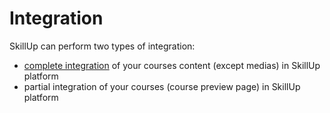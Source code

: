 # Integration

SkillUp can perform two types of integration:

- [complete integration](/integration/courses/list) of your courses content (except medias) in SkillUp platform
- partial integration of your courses (course preview page) in SkillUp platform
